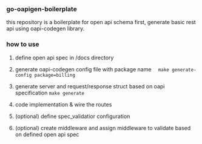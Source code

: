 ### go-oapigen-boilerplate

this repository is a boilerplate for open api schema first, generate basic rest api using oapi-codegen library.


### how to use

1. define open api spec in /docs directory

2. generate oapi-codegen config file with package name
```  make generate-config package=billing```

3. generate server and request/response struct based on oapi specification
``` make generate ```

4. code implementation & wire the routes

5. (optional) define spec_validatior configuration

6. (optional) create middleware and assign middleware to validate based on defined open api spec